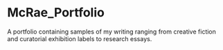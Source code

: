 # McRae_Portfolio
A portfolio containing samples of my writing ranging from creative fiction and curatorial exhibition labels to research essays.
